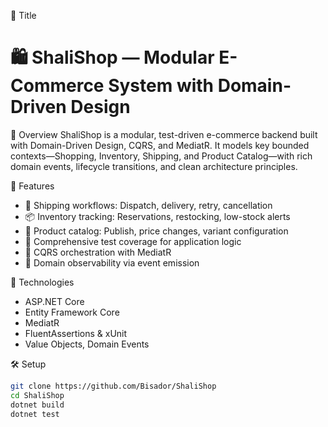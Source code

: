 📌 Title
# 🛍️ ShaliShop — Modular E-Commerce System with Domain-Driven Design

📖 Overview
ShaliShop is a modular, test-driven e-commerce backend built with Domain-Driven Design, CQRS, and MediatR. It models key bounded contexts—Shopping, Inventory, Shipping, and Product Catalog—with rich domain events, lifecycle transitions, and clean architecture principles.

🧱 Features
- 🚚 Shipping workflows: Dispatch, delivery, retry, cancellation
- 📦 Inventory tracking: Reservations, restocking, low-stock alerts
- 🛒 Product catalog: Publish, price changes, variant configuration
- 🧪 Comprehensive test coverage for application logic
- 📡 CQRS orchestration with MediatR
- 🧠 Domain observability via event emission

🚀 Technologies 
- ASP.NET Core
- Entity Framework Core
- MediatR
- FluentAssertions & xUnit
- Value Objects, Domain Events


🛠️ Setup 
```bash
git clone https://github.com/Bisador/ShaliShop
cd ShaliShop
dotnet build
dotnet test
